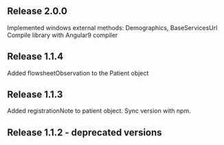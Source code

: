 ## Release 2.0.0
Implemented windows external methods: Demographics, BaseServicesUrl 
Compile library with Angular9 compiler

## Release 1.1.4
Added flowsheetObservation to the Patient object

## Release 1.1.3
Added registrationNote to patient object. Sync version with npm.

## Release 1.1.2 - deprecated versions
